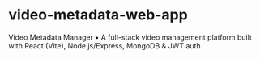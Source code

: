 # video-metadata-web-app
Video Metadata Manager • A full-stack video management platform built with React (Vite), Node.js/Express, MongoDB &amp; JWT auth.
